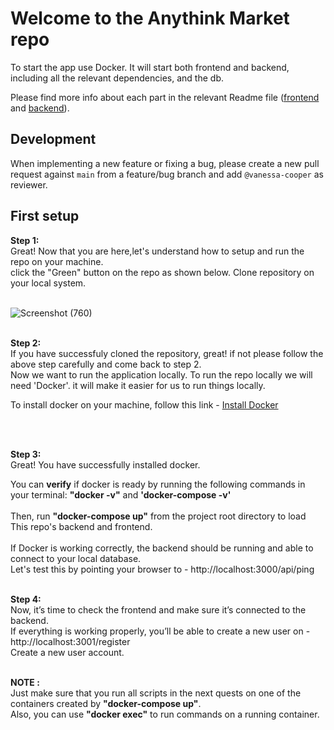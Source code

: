 # Welcome to the Anythink Market repo

To start the app use Docker. It will start both frontend and backend, including all the relevant dependencies, and the db.

Please find more info about each part in the relevant Readme file ([frontend](frontend/readme.md) and [backend](backend/README.md)).

## Development

When implementing a new feature or fixing a bug, please create a new pull request against `main` from a feature/bug branch and add `@vanessa-cooper` as reviewer.

## First setup


<strong>Step 1:</strong><br/>
Great! Now that you are here,let's understand how to setup and run the repo on your machine.<br />
click the "Green" button on the repo as shown below. Clone repository on your local system.<br /><br />

![Screenshot (760)](https://user-images.githubusercontent.com/104644392/189362785-83a101f7-e4c2-4339-960d-51af6b178fec.png)<br/><br/>


<strong>Step 2:</strong><br/>
If you have successfuly cloned the repository, great! if not please follow the above step carefully and come back to step 2. <br/>
Now we want to run the application locally. To run the repo locally we will need 'Docker'. it will make it easier for us to run things locally.<br/>

To install docker on your machine, follow this link - <a href="https://docs.docker.com/get-docker/" target="_blank">Install Docker</a>

<br /><br/>

<strong>Step 3:</strong> <br/>
Great! You have successfully installed docker. <br />

You can <strong>verify</strong> if docker is ready by running the following commands in your terminal: <strong> "docker -v"</strong> and <strong>'docker-compose -v'</strong> <br/><br/>
Then, run <strong>"docker-compose up"</strong> from the project root directory to load This repo's backend and frontend.<br/><br/>
If Docker is working correctly, the backend should be running and able to connect to your local database.<br/>
Let's test this by pointing your browser to -  http://localhost:3000/api/ping <br/><br/>

<strong>Step 4:</strong> <br/>
Now, it’s time to check the frontend and make sure it’s connected to the backend.<br/>
If everything is working properly, you’ll be able to create a new user on - http://localhost:3001/register <br/>
Create a new user account. <br/><br/>

<strong>NOTE :</strong> <br/>
Just make sure that you run all scripts in the next quests on one of the containers created by <strong>"docker-compose up"</strong>. <br/>
Also, you can use <strong>"docker exec"</strong> to run commands on a running container.

